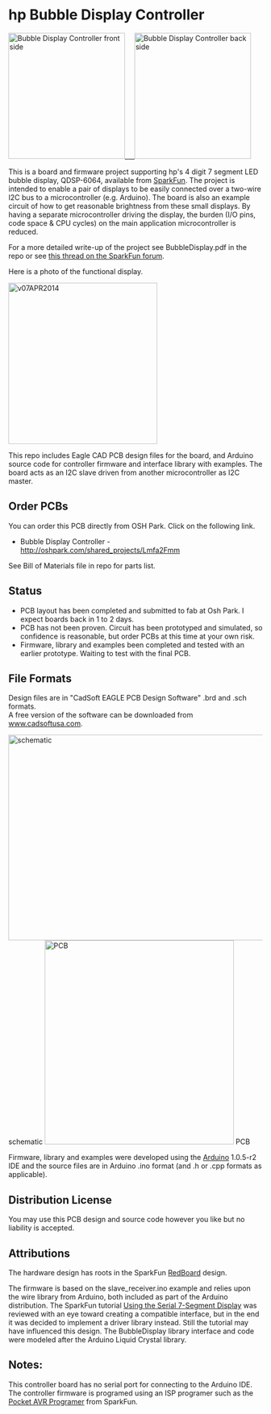 # hp Bubble Display Controller  

<img src="https://raw2.github.com/uChip/BubbleDisplay/master/board_front.png" alt="Bubble Display Controller front side" height="250" width="231">___<img src="https://raw2.github.com/uChip/BubbleDisplay/master/board_back.png" alt="Bubble Display Controller back side" height="250" width="231">  

This is a board and firmware project supporting hp's 4 digit 7 segment LED bubble display, QDSP-6064, available from [SparkFun](https://www.sparkfun.com/products/12710).  The project is intended to enable a pair of displays to be easily connected over a two-wire I2C bus to a microcontroller (e.g. Arduino).  The board is also an example circuit of how to get reasonable brightness from these small displays.  By having a separate microcontroller driving the display, the burden (I/O pins, code space & CPU cycles) on the main application microcontroller is reduced.

For a more detailed write-up of the project see BubbleDisplay.pdf in the repo or see [this thread on the SparkFun forum](https://forum.sparkfun.com/viewtopic.php?f=14&t=38056).

Here is a photo of the functional display.  

<img src="https://raw2.github.com/uChip/BubbleDisplay/master/board_front.jpg" alt="v07APR2014" height="320" width="295">  

This repo includes Eagle CAD PCB design files for the board, and Arduino source code for controller firmware and interface library with examples.  The board acts as an I2C slave driven from another microcontroller as I2C master.

## Order PCBs  

You can order this PCB directly from OSH Park.  Click on the following link.  
  * Bubble Display Controller - http://oshpark.com/shared_projects/Lmfa2Fmm 

See Bill of Materials file in repo for parts list.  

## Status  
  * PCB layout has been completed and submitted to fab at Osh Park.  I expect boards back in 1 to 2 days.
  * PCB has not been proven.  Circuit has been prototyped and simulated, so confidence is reasonable, but order PCBs at this time at your own risk.
  * Firmware, library and examples been completed and tested with an earlier prototype.  Waiting to test with the final PCB.

## File Formats  

Design files are in "CadSoft EAGLE PCB Design Software" .brd and .sch formats.  
A free version of the software can be downloaded from www.cadsoftusa.com.  

<img src="https://raw.github.com/uChip/BubbleDisplay/master/BubbleDisplay_sch.PNG" alt="schematic" height="408" width="604">  
schematic  

<img src="https://raw.github.com/uChip/BubbleDisplay/master/BubbleDisplay_brd.PNG" alt="PCB" height="405" width="375">  
PCB   

Firmware, library and examples were developed using the [Arduino](http://arduino.cc/) 1.0.5-r2 IDE and the source files are in Arduino .ino format (and .h or .cpp formats as applicable).

## Distribution License  

You may use this PCB design and source code however you like but no liability is accepted.  

## Attributions

The hardware design has roots in the SparkFun [RedBoard](https://www.sparkfun.com/products/11575) design.  

The firmware is based on the slave_receiver.ino example and relies upon the wire library from Arduino, both included as part of the Arduino distribution.  The SparkFun tutorial [Using the Serial 7-Segment Display](https://learn.sparkfun.com/tutorials/using-the-serial-7-segment-display) was reviewed with an eye toward creating a compatible interface, but in the end it was decided to implement a driver library instead.  Still the tutorial may have influenced this design.  The BubbleDisplay library interface and code were modeled after the Arduino Liquid Crystal library.


## Notes:

This controller board has no serial port for connecting to the Arduino IDE.  The controller firmware is programed using an ISP programer such as the [Pocket AVR Programer](https://www.sparkfun.com/products/9825) from SparkFun.
